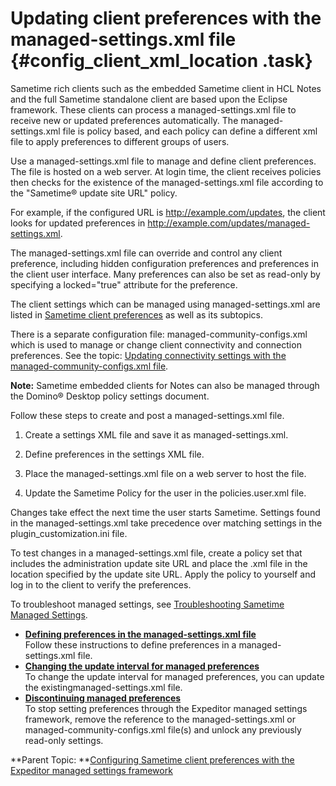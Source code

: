 # Updating client preferences with the managed-settings.xml file {#config_client_xml_location .task}

Sametime rich clients such as the embedded Sametime client in HCL Notes and the full Sametime standalone client are based upon the Eclipse framework. These clients can process a managed-settings.xml file to receive new or updated preferences automatically. The managed-settings.xml file is policy based, and each policy can define a different xml file to apply preferences to different groups of users.

Use a managed-settings.xml file to manage and define client preferences. The file is hosted on a web server. At login time, the client receives policies then checks for the existence of the managed-settings.xml file according to the "Sametime® update site URL" policy.

For example, if the configured URL is http://example.com/updates, the client looks for updated preferences in http://example.com/updates/managed-settings.xml.

The managed-settings.xml file can override and control any client preference, including hidden configuration preferences and preferences in the client user interface. Many preferences can also be set as read-only by specifying a locked="true" attribute for the preference.

The client settings which can be managed using managed-settings.xml are listed in [Sametime client preferences](config_client_pref_tables.md) as well as its subtopics.

There is a separate configuration file: managed-community-configs.xml which is used to manage or change client connectivity and connection preferences. See the topic: [Updating connectivity settings with the managed-community-configs.xml file](admin_st_mng_remotecomm.md).

**Note:** Sametime embedded clients for Notes can also be managed through the Domino® Desktop policy settings document.

Follow these steps to create and post a managed-settings.xml file.

1.  Create a settings XML file and save it as managed-settings.xml.

2.  Define preferences in the settings XML file.

3.  Place the managed-settings.xml file on a web server to host the file.

4.  Update the Sametime Policy for the user in the policies.user.xml file.


Changes take effect the next time the user starts Sametime. Settings found in the managed-settings.xml take precedence over matching settings in the plugin\_customization.ini file.

To test changes in a managed-settings.xml file, create a policy set that includes the administration update site URL and place the .xml file in the location specified by the update site URL. Apply the policy to yourself and log in to the client to verify the preferences.

To troubleshoot managed settings, see [Troubleshooting Sametime Managed Settings](https://support.hcltechsw.com/csm?id=kb_article&sysparm_article=KB0038860).

-   **[Defining preferences in the managed-settings.xml file](config_client_xml_file.md)**  
Follow these instructions to define preferences in a managed-settings.xml file.
-   **[Changing the update interval for managed preferences](config_client_update_interval_xml.md)**  
To change the update interval for managed preferences, you can update the existingmanaged-settings.xml file.
-   **[Discontinuing managed preferences](config_client_discontinue_xml_file.md)**  
To stop setting preferences through the Expeditor managed settings framework, remove the reference to the managed-settings.xml or managed-community-configs.xml file\(s\) and unlock any previously read-only settings.

**Parent Topic:  **[Configuring Sametime client preferences with the Expeditor managed settings framework](config_client_mng_xml_pref.md)

